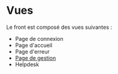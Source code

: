 # Vues

Le front est composé des vues suivantes :

- Page de connexion
- Page d'accueil
- Page d'erreur
- [Page de gestion](gestion.md)
- Helpdesk